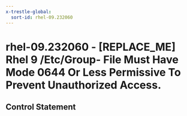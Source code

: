 ```yaml
---
x-trestle-global:
  sort-id: rhel-09.232060
---
```


# rhel-09.232060 - \[REPLACE_ME\] Rhel 9 /Etc/Group- File Must Have Mode 0644 Or Less Permissive To Prevent Unauthorized Access.

## Control Statement
